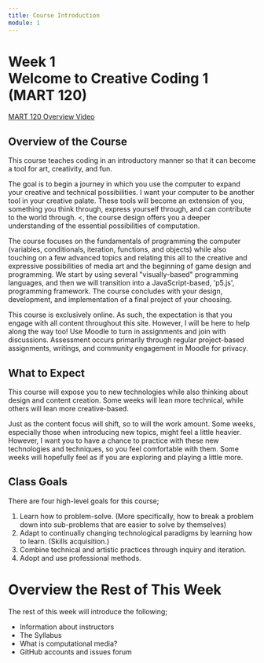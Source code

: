 ```yaml
---
title: Course Introduction
module: 1
---
```


# Week 1<br />Welcome to Creative Coding 1<br />(MART 120)

<a href="//www.youtube.com/embed/qXGofNmqSS0" data-lity>MART 120 Overview Video</a>

## Overview of the Course

This course teaches coding in an introductory manner so that it can become a tool for art, creativity, and fun.

The goal is to begin a journey in which you use the computer to expand your creative and technical possibilities.  I want your computer to be another tool in your creative palate. These tools will become an extension of you, something you think through, express yourself through, and can contribute to the world through. <, the course design offers you a deeper understanding of the essential possibilities of computation.

The course focuses on the fundamentals of programming the computer (variables, conditionals, iteration, functions, and objects) while also touching on a few advanced topics and relating this all to the creative and expressive possibilities of media art and the beginning of game design and programming. We start by using several "visually-based" programming languages, and then we will transition into a JavaScript-based, 'p5.js', programming framework. The course concludes with your design, development, and implementation of a final project of your choosing.

This course is exclusively online. As such, the expectation is that you engage with all content throughout this site.  However, I will be here to help along the way too!  Use Moodle to turn in assignments and join with discussions. Assessment occurs primarily through regular project-based assignments, writings, and community engagement in Moodle for privacy.



## What to Expect

This course will expose you to new technologies while also thinking about design and content creation. Some weeks will lean more technical, while others will lean more creative-based.

Just as the content focus will shift, so to will the work amount. Some weeks, especially those when introducing new topics, might feel a little heavier. However, I want you to have a chance to practice with these new technologies and techniques, so you feel comfortable with them. Some weeks will hopefully feel as if you are exploring and playing a little more.



## Class Goals

There are four high-level goals for this course;

1. Learn how to problem-solve. (More specifically, how to break a problem down into sub-problems that are easier to solve by themselves)
2. Adapt to continually changing technological paradigms by learning how to learn. (Skills acquisition.)
3. Combine technical and artistic practices through inquiry and iteration.
4. Adopt and use professional methods.



# Overview the Rest of This Week

The rest of this week will introduce the following;

- Information about instructors
- The Syllabus
- What is computational media?
- GitHub accounts and issues forum